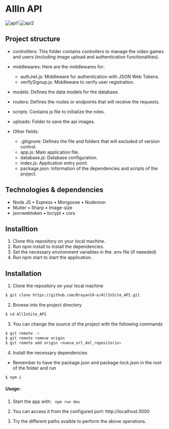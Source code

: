 # AllIn API

![api1](https://github.com/Brayanl0-o/AllInSite_API/assets/107898232/fe266e10-b8cc-4cd7-a8cb-4e0907f0967c)
![api2](https://github.com/Brayanl0-o/AllInSite_API/assets/107898232/3d77c773-8157-47fb-bf7e-51a012301a4e)

## Project structure

- controlllers: This folder contains controllers to manage the video games and users (including image upload and authentication functionalities).

- middlewares: Here are the middlewares for:
   - authJwt.js: Middleware for authentication with JSON Web Tokens.
   - verifySignup.js: Middleware to verify user registration.

- models: Defines the data models for the database.

- routers: Defines the routes or endpoints that will receive the requests.

- scripts: Contains js file to initialize the roles. 

- uploads: Folder to save the api images.

- Other fields:
    - .gitignore: Defines the file and folders that will excluded of version control.
    -  app.js: Main application file.
    -  database.js: Database configuration.
    -  index.js: Application entry point.
    -  package.json: Information of the dependencies and scripts of the project.
 
## Technologies & dependencies
- Node JS   • Express • Mongoose • Nodemon
- Multer    • Sharp   • Image-size
- jsonwebtoken   • bcrypt   • cors



## Installtion

1. Clone this repository on your local machine.
2. Run npm install to install the dependencies.
3. Set the necessary environment variables in the .env file  (if neeeded)
4. Run npm start to start the application.

## Installation

1. Clone the repository on your local machine
```bash
$ git clone https://github.com/Brayanl0-o/AllInSite_API.git
```

2. Browse into the project directory
```bash
$ cd AllInSite_API
```

3. You can change the source of the project with the following commands

```bash
$ git remote -v
$ git remote remove origin
$ git remote add origin <nueva_url_del_repositorio>
```

4. Install the necessary dependencies
- Remember to have the package.json and package-lock.json in the root of the folder and run

```bash
$ npm i
```

##### Usage:
1. Start the app with: ``` npm run dev```

    
2. You can access it from the configured port:
  http://localhost:3000

3. Try the different paths avaible to perform the above operations.
